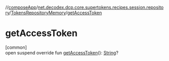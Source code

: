 //[composeApp](../../../index.md)/[net.decodex.dcp.core.supertokens.recipes.session.repository](../index.md)/[TokensRepositoryMemory](index.md)/[getAccessToken](get-access-token.md)

# getAccessToken

[common]\
open suspend override fun [getAccessToken](get-access-token.md)(): [String](https://kotlinlang.org/api/latest/jvm/stdlib/kotlin/-string/index.html)?

